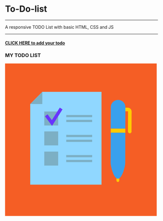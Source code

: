 # To-Do-list
<hr>
A responsive TODO List with basic HTML, CSS and JS
<hr>

 #### [CLICK HERE to add your todo](https://todolistsayahnneeta.netlify.app/)

### MY TODO LIST
<div>
<img src="bg-1.gif" alt="" srcset="">
</div>

